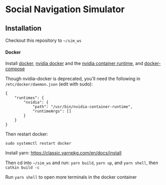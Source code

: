 # Social Navigation Simulator

## Installation

Checkout this repository to `~/sim_ws`

#### Docker

Install [docker](https://docs.docker.com/engine/install/ubuntu/), [nvidia docker](https://github.com/NVIDIA/nvidia-docker) and the [nvidia container runtime](https://github.com/nvidia/nvidia-container-runtime), and [docker-compose](https://docs.docker.com/compose/install/)

Though nvidia-docker is deprecated, you'll need the following in `/etc/docker/daemon.json` (edit with sudo):

```
{
    "runtimes": {
        "nvidia": {
            "path": "/usr/bin/nvidia-container-runtime",
            "runtimeArgs": []
        }
    }
}
```

Then restart docker:

```
sudo systemctl restart docker
```

Install yarn: https://classic.yarnpkg.com/en/docs/install

Then cd into `~/sim_ws` and run: `yarn build`, `yarn up`, and `yarn shell`, then `catkin build -c`

Run `yarn shell` to open more terminals in the docker container
